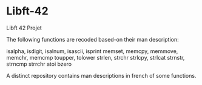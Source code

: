 # Libft-42
Libft 42 Projet

The following functions are recoded based-on their man description:

isalpha, isdigit, isalnum, isascii, isprint 
memset, memcpy, memmove, memchr, memcmp
toupper, tolower
strlen, strchr
strlcpy, strlcat
strnstr, strncmp
strrchr
atoi
bzero

A distinct repository contains man descriptions in french of some functions.

